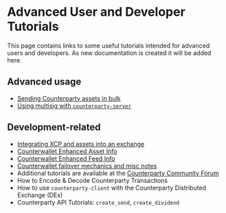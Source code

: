Advanced User and Developer Tutorials
======================================

This page contains links to some useful tutorials intended for advanced users and developers. As new documentation is created it will be added here.

## Advanced usage
- [Sending Counterparty assets in bulk](send_assets_in_bulk.md)
- [Using multisig with `counterparty-server`](multisig_counterparty-server.md)

## Development-related
- [Integrating XCP and assets into an exchange](exchange_integration.md)
- [Counterwallet Enhanced Asset Info](enhanced_asset_info.md)
- [Counterwallet Enhanced Feed Info](enhanced_feed_info.md)
- [Counterwallet failover mechanics and misc notes](counterwallet_notes.md)
- Additional tutorials are available at the [Counterparty Community Forum](https://counterpartytalk.org)
 - How to Encode & Decode Counterparty Transactions
 - How to use `counterparty-client` with the Counterparty Distributed Exchange (DEx)
 - Counterparty API Tutorials: `create_send`, `create_dividend`
